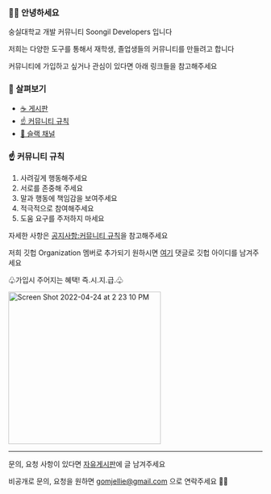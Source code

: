 
### 👋🏻 안녕하세요

숭실대학교 개발 커뮤니티 Soongil Developers 입니다

저희는 다양한 도구를 통해서 재학생, 졸업생들의 커뮤니티를 만들려고 합니다

커뮤니티에 가입하고 싶거나 관심이 있다면 아래 링크들을 참고해주세요

### 👀 살펴보기

- [☕️ 게시판](https://github.com/orgs/Soongsil-Developers/discussions)
- [☝️ 커뮤니티 규칙](https://github.com/orgs/Soongsil-Developers/discussions/7)
- [🍻 슬랙 채널](https://join.slack.com/t/soongsil-developers/shared_invite/zt-17pcv30ly-oRcuIYOB7WShlTlBVzvLAA)

### ☝️ 커뮤니티 규칙 

 1. 사려깊게 행동해주세요
 2. 서로를 존중해 주세요
 3. 말과 행동에 책임감을 보여주세요
 4. 적극적으로 참여해주세요
 5. 도움 요구를 주저하지 마세요

자세한 사항은 [공지사항:커뮤니티 규칙](https://github.com/orgs/Soongsil-Developers/discussions/7)을 참고해주세요

저희 깃헙 Organization 멤버로 추가되기 원하시면 [여기](https://github.com/orgs/Soongsil-Developers/discussions/1) 댓글로 깃헙 아이디를 남겨주세요

♧가입시 주어지는 혜택! 즉.시.지.급.♧

<img width="302" alt="Screen Shot 2022-04-24 at 2 23 10 PM" src="https://user-images.githubusercontent.com/13645032/164958073-3a00f556-5c7f-4115-9675-d4e742c734a8.png">

------------

문의, 요청 사항이 있다면 [자유게시판](https://github.com/orgs/Soongsil-Developers/discussions/categories/자유게시판)에 글 남겨주세요

비공개로 문의, 요청을 원하면 gomjellie@gmail.com 으로 연락주세요 🏄‍♂️
